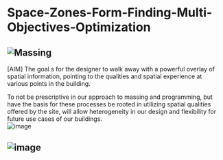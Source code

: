 # Space-Zones-Form-Finding-Multi-Objectives-Optimization

![Massing](https://user-images.githubusercontent.com/65818525/130500048-ec3f2b94-4dd1-4bb5-b041-50def46e41b6.gif)
---
[AIM]
The goal s for the designer to walk away with a powerful overlay of spatial information, pointing to the qualities and spatial experience at various points in the building. 

To not be prescriptive in our approach to massing and programming, but have the basis for these processes be rooted in utilizing spatial qualities offered by the site, will allow heterogeneity in our design and flexibility for future use cases of our buildings.    
![image](https://user-images.githubusercontent.com/65818525/130500517-7e847ed5-5958-4364-b0f1-8d4c54f7997d.png)

![image](https://user-images.githubusercontent.com/65818525/130500486-f80230b2-45c8-4fbc-943c-11423548c8b9.png)
---

